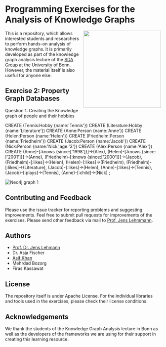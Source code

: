# Programming Exercises for the Analysis of Knowledge Graphs

<img align="right" src="http://sda.cs.uni-bonn.de/wp-content/uploads/2017/10/Smart-Data-Analytics.png" width="250px" />

This is a repository, which allows interested students and researchers to perform hands-on analysis of knowledge graphs. It is primarily developed as part of the knowledge graph analysis lecture of the [SDA Group](http://sda.tech) at the University of Bonn. However, the material itself is also useful for anyone else.

## Exercise 2: Property Graph Databases

Question 1: Creating the Knowledge graph of people and their hobbies

CREATE (Tennis:Hobby {name:'Tennis'})
CREATE (Literature:Hobby {name:'Literature'})
CREATE (Anne:Person {name:'Anne'})
CREATE (Helen:Person {name:'Helen'})
CREATE (Friedhelm:Person {name:'Friedhelm'})
CREATE (Jacob:Person {name:'Jacob'})
CREATE (Nick:Person {name:'Nick',age:'3'})
CREATE (Alex:Person {name:'Alex'})
CREATE
  (Anne)-[:knows {since:['1998']}]->(Alex),
  (Helen)-[:knows {since:['2001']}]->(Anne),
  (Friedhelm)-[:knows {since:['2000']}]->(Jacob),
  (Friedhelm)-[:likes]->(Helen),
  (Helen)-[:likes]->(Friedhelm),
  (Friedhelm)-[:likes]->(Literature),
  (Jacob)-[:likes]->(Helen),
  (Anne)-[:likes]->(Tennis),
  (Jacob)-[:plays]->(Tennis),
  (Anne)-[:child]->(Nick)
;

![Neo4j graph 1](https://raw.githubusercontent.com/SmartDataAnalytics/Knowledge-Graph-Analysis-Programming-Exercises/master/Material/Exercise_02/graph.png "Neo4j graph 1")


## Contributing and Feedback

Please use the issue tracker for reporting problems and suggesting improvements. Feel free to submit pull requests for improvements of the exercises. Please send other feedback via mail to [Prof. Jens Lehmmann](http://jens-lehmann.org).

## Authors

* [Prof. Dr. Jens Lehmann](http://jens-lehmann.org/)
* Dr. Asja Fischer
* [Asif Khan](https://sites.google.com/view/mak4086)
* Mehrdad Bozorg
* Firas Kassawat

## License

The repository itself is under Apache License. For the individual libraries and tools used in the exercises, please check their license conditions.

## Acknowledgements

We thank the students of the Knowledge Graph Analysis lecture in Bonn as well as the developers of the frameworks we are using for their support in creating this learning resource.
 
